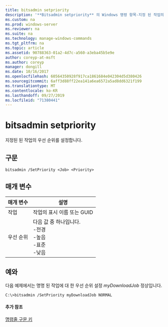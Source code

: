 ```yaml
---
title: bitsadmin setpriority
description: '**Bitsadmin setpriority** 의 Windows 명령 항목-지정 된 작업의 우선 순위를 설정 합니다.'
ms.custom: na
ms.prod: windows-server
ms.reviewer: na
ms.suite: na
ms.technology: manage-windows-commands
ms.tgt_pltfrm: na
ms.topic: article
ms.assetid: 90788363-01a2-4d7c-a560-a3eba45b5e9e
author: coreyp-at-msft
ms.author: coreyp
manager: dongill
ms.date: 10/16/2017
ms.openlocfilehash: 60564350928f917ca1861684e042304d5d380426
ms.sourcegitcommit: 6aff3d88ff22ea141a6ea6572a5ad8dd6321f199
ms.translationtype: MT
ms.contentlocale: ko-KR
ms.lasthandoff: 09/27/2019
ms.locfileid: "71380441"
---
```

# <a name="bitsadmin-setpriority"></a>bitsadmin setpriority



지정된 된 작업의 우선 순위를 설정합니다.

## <a name="syntax"></a>구문

```
bitsadmin /SetPriority <Job> <Priority>
```

## <a name="parameters"></a>매개 변수

|매개 변수|설명|
|---------|-----------|
|작업|작업의 표시 이름 또는 GUID|
|우선 순위|다음 값 중 하나입니다.</br>-전경</br>-높음</br>-표준</br>-낮음|

## <a name="BKMK_examples"></a>예와

다음 예제에서는 명명 된 작업에 대 한 우선 순위 설정 *myDownloadJob* 정상입니다.
```
C:\>bitsadmin /SetPriority myDownloadJob NORMAL
```

#### <a name="additional-references"></a>추가 참조

[명령줄 구문 키](command-line-syntax-key.md)